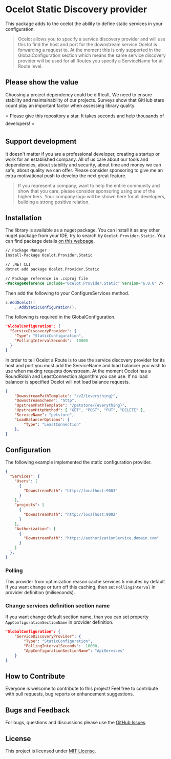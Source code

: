# Ocelot Static Discovery provider

This package adds to the ocelot the ability to define static services in your configuration.

> Ocelot allows you to specify a service discovery provider and will use this to find the host and port for the downstream service Ocelot is forwarding a request to.
> At the moment this is only supported in the GlobalConfiguration section which means the same service discovery provider will be used for all Routes you specify a ServiceName for at Route level.

## Please show the value

Choosing a project dependency could be difficult. We need to ensure stability and maintainability of our projects.
Surveys show that GitHub stars count play an important factor when assessing library quality.

⭐ Please give this repository a star. It takes seconds and help thousands of developers! ⭐

## Support development

It doesn't matter if you are a professional developer, creating a startup or work for an established company.
All of us care about our tools and dependencies, about stability and security, about time and money we can safe, about quality we can offer.
Please consider sponsoring to give me an extra motivational push to develop the next great feature.

> If you represent a company, want to help the entire community and show that you care, please consider sponsoring using one of the higher tiers.
Your company logo will be shown here for all developers, building a strong positive relation.

## Installation

The library is available as a nuget package. You can install it as any other nuget package from your IDE, try to search by `Ocelot.Provider.Static`. You can find package details [on this webpage](https://www.nuget.org/packages/Ocelot.Provider.Static).

```xml
// Package Manager
Install-Package Ocelot.Provider.Static

// .NET CLI
dotnet add package Ocelot.Provider.Static

// Package reference in .csproj file
<PackageReference Include="Ocelot.Provider.Static" Version="6.0.0" />
```

Then add the following to your ConfigureServices method.

```csharp
s.AddOcelot()
    ..AddStaticConfiguration();
```

The following is required in the GlobalConfiguration.

```json
"GlobalConfiguration": {
  "ServiceDiscoveryProvider": {
    "Type": "StaticConfiguration",
    "PollingIntervalSeconds":  10000
  }
}
```

In order to tell Ocelot a Route is to use the service discovery provider for its host and port you must add the ServiceName and load balancer you wish to use when making requests downstream.
At the moment Ocelot has a RoundRobin and LeastConnection algorithm you can use.
If no load balancer is specified Ocelot will not load balance requests.

```json
{
    "DownstreamPathTemplate": "/v2/{everything}",
    "DownstreamScheme": "http",
    "UpstreamPathTemplate": "/petstore/{everything}",
    "UpstreamHttpMethod": [ "GET", "POST", "PUT", "DELETE" ],
    "ServiceName": "petstore",
    "LoadBalancerOptions": {
        "Type": "LeastConnection"
    },
}
```

## Configuration

The following example implemented the static configuration provider.

```json
{
  "Services": {
    "Users": [
      {
        "DownstreamPath": "http://localhost:9003"
      }
    ],
    "projects": [
      {
        "DownstreamPath": "http://localhost:9002"
      }
    ],
    "Authorization": [
      {
        "DownstreamPath": "https://authorizationService.domain.com"
      }
    ]
  },
}
```

### Polling

This provider from optimization reason cache services 5 minutes by default
If you want change or turn off this caching, then set `PollingInterval` in provider definition (miliseconds).

### Change services definition section name

If you want change default section name, than you can set property `AppConfigurationSectionName` in provider definition.

```json
"GlobalConfiguration": {
    "ServiceDiscoveryProvider": {
        "Type": "StaticConfiguration",
        "PollingIntervalSeconds":  10000,
        "AppConfigurationSectionName": "ApiServices"
    }
}
```

## How to Contribute

Everyone is welcome to contribute to this project! Feel free to contribute with pull requests, bug reports or enhancement suggestions.

## Bugs and Feedback

For bugs, questions and discussions please use the [GitHub Issues](https://github.com/NetbootCommunity/Ocelot-Provider-Static/issues).

## License

This project is licensed under [MIT License](https://github.com/NetbootCommunity/Ocelot-Provider-Static/blob/main/LICENSE).
